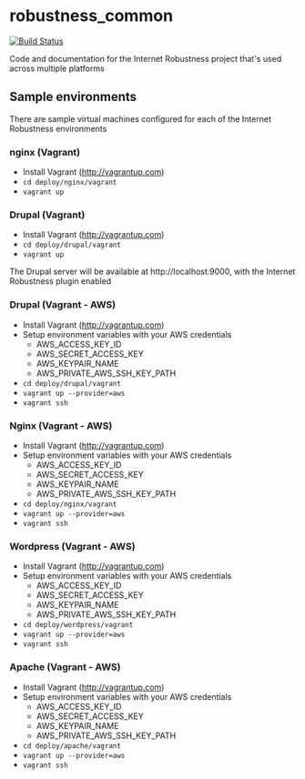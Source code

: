 robustness_common
=================
[![Build Status](https://travis-ci.org/berkmancenter/robustness_common.png?branch=master)](https://travis-ci.org/berkmancenter/robustness_common)

Code and documentation for the Internet Robustness project that's used across multiple platforms

## Sample environments

There are sample virtual machines configured for each of the Internet Robustness environments

### nginx (Vagrant)

* Install Vagrant (http://vagrantup.com)
* ```cd deploy/nginx/vagrant```
* ```vagrant up```

### Drupal (Vagrant)

* Install Vagrant (http://vagrantup.com)
* ```cd deploy/drupal/vagrant```
* ```vagrant up```

The Drupal server will be available at http://localhost:9000, with the Internet Robustness plugin enabled

### Drupal (Vagrant - AWS)

* Install Vagrant (http://vagrantup.com)
* Setup environment variables with your AWS credentials
    * AWS_ACCESS_KEY_ID
    * AWS_SECRET_ACCESS_KEY
    * AWS_KEYPAIR_NAME
    * AWS_PRIVATE_AWS_SSH_KEY_PATH
* ```cd deploy/drupal/vagrant```
* ```vagrant up --provider=aws```
* ```vagrant ssh```

### Nginx (Vagrant - AWS)

* Install Vagrant (http://vagrantup.com)
* Setup environment variables with your AWS credentials
    * AWS_ACCESS_KEY_ID
    * AWS_SECRET_ACCESS_KEY
    * AWS_KEYPAIR_NAME
    * AWS_PRIVATE_AWS_SSH_KEY_PATH
* ```cd deploy/nginx/vagrant```
* ```vagrant up --provider=aws```
* ```vagrant ssh```

### Wordpress (Vagrant - AWS)

* Install Vagrant (http://vagrantup.com)
* Setup environment variables with your AWS credentials
    * AWS_ACCESS_KEY_ID
    * AWS_SECRET_ACCESS_KEY
    * AWS_KEYPAIR_NAME
    * AWS_PRIVATE_AWS_SSH_KEY_PATH
* ```cd deploy/wordpress/vagrant```
* ```vagrant up --provider=aws```
* ```vagrant ssh```

### Apache (Vagrant - AWS)

* Install Vagrant (http://vagrantup.com)
* Setup environment variables with your AWS credentials
    * AWS_ACCESS_KEY_ID
    * AWS_SECRET_ACCESS_KEY
    * AWS_KEYPAIR_NAME
    * AWS_PRIVATE_AWS_SSH_KEY_PATH
* ```cd deploy/apache/vagrant```
* ```vagrant up --provider=aws```
* ```vagrant ssh```


